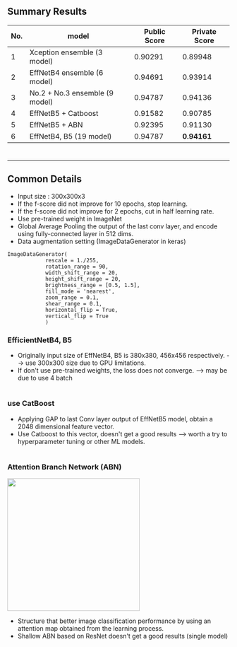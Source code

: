 ## Summary Results

No.|model|Public Score|Private Score|
----|----|----|----|
1|Xception ensemble (3 model)|0.90291|0.89948|
2|EffNetB4 ensemble (6 model)|0.94691|0.93914|
3|No.2 + No.3 ensemble (9 model)|0.94787|0.94136|
4|EffNetB5 + Catboost|0.91582|0.90785|
5|EffNetB5 + ABN|0.92395|0.91130|
6|EffNetB4, B5 (19 model)|0.94787|**0.94161** |  

#
-----

## Common Details
- Input size : 300x300x3
- If the f-score did not improve for 10 epochs, stop learning.
- If the f-score did not improve for 2 epochs, cut in half learning rate.
- Use pre-trained weight in ImageNet
- Global Average Pooling the output of the last conv layer, and encode using fully-connected layer in 512 dims.
- Data augmentation setting (ImageDataGenerator in keras)
~~~
ImageDataGenerator(
            rescale = 1./255,
            rotation_range = 90,
            width_shift_range = 20,
            height_shift_range = 20,
            brightness_range = [0.5, 1.5],
            fill_mode = 'nearest',
            zoom_range = 0.1,
            shear_range = 0.1,
            horizontal_flip = True,
            vertical_flip = True
            )
~~~

### EfficientNetB4, B5
- Originally input size of EffNetB4, B5 is 380x380, 456x456 respectively. --> use 300x300 size due to GPU limitations. 
- If don't use pre-trained weights, the loss does not converge. --> may be due to use 4 batch

#
### use CatBoost
- Applying GAP to last Conv layer output of EffNetB5 model, obtain a 2048 dimensional feature vector.
- Use Catboost to this vector, doesn't get a good results --> worth a try to hyperparameter tuning or other ML models.

#
### Attention Branch Network (ABN)
<img src="https://github.com/SSinyu/Deeprison/blob/master/Kaggle/3rd_kakr/ABN.PNG" height="300">

- Structure that better image classification performance by using an attention map obtained from the learning process.
- Shallow ABN based on ResNet doesn't get a good results (single model)
